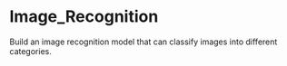 # Image_Recognition
Build an image recognition model that can classify images into different categories.
